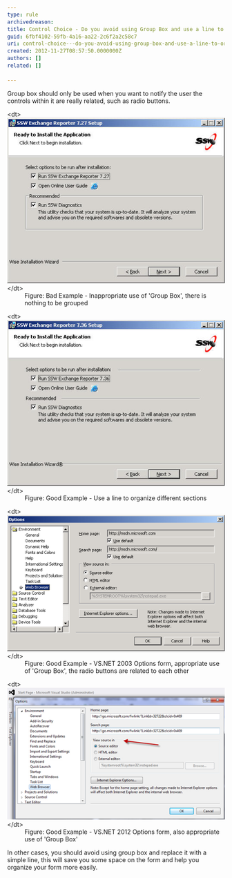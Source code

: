 ```yaml
---
type: rule
archivedreason: 
title: Control Choice - Do you avoid using Group Box and use a line to organize your form?
guid: 6fbf4102-59fb-4a16-aa22-2c6f2a2c58c7
uri: control-choice---do-you-avoid-using-group-box-and-use-a-line-to-organize-your-form
created: 2012-11-27T08:57:50.0000000Z
authors: []
related: []

---
```


Group box should only be used when you want to notify the user the controls within it are really related, such as radio buttons.

<!--endintro-->
<dl class="badImage">&lt;dt&gt;<img alt="SSW Exchange Reporter Setup" src="../../assets/RulesT8.jpg">&lt;/dt&gt;
<dd>Figure: Bad Example - Inappropriate use of 'Group Box', there is nothing to be grouped</dd></dl><dl class="goodImage">&lt;dt&gt;<img alt="SSW Exchange Reporter Setup - Line for Grouping" src="../../assets/RulesT4.jpg">&lt;/dt&gt;
<dd>Figure: Good Example - Use a line to organize different sections</dd></dl><dl class="goodImage">&lt;dt&gt;<img alt="VS.NET 2003 Options Form" src="../../assets/RulesT6.gif">&lt;/dt&gt;
<dd>Figure: Good Example - VS.NET 2003 Options form, appropriate use of 'Group Box', the radio buttons are related to each other</dd></dl><dl class="goodImage">&lt;dt&gt;<img alt="Figure: Good Example - VS.NET 2012 Options form, also appropriate use of 'Group Box'" src="../../assets/vsnet-groupbox.jpg">&lt;/dt&gt;
<dd>Figure: Good Example - VS.NET 2012 Options form, also appropriate use of 'Group Box'</dd></dl>
In other cases, you should avoid using group box and replace it with a simple line, this will save you some space on the form and help you organize your form more easily.
